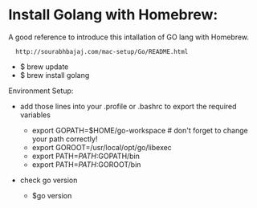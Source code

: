 # Install Golang with Homebrew:

  A good reference to introduce this intallation of GO lang with Homebrew.

      http://sourabhbajaj.com/mac-setup/Go/README.html

  - $ brew update
  - $ brew install golang

  Environment Setup:
  - add those lines into your .profile or .bashrc to export the required variables
	- export GOPATH=$HOME/go-workspace # don't forget to change your path correctly!
	- export GOROOT=/usr/local/opt/go/libexec
	- export PATH=$PATH:$GOPATH/bin
	- export PATH=$PATH:$GOROOT/bin

  - check go version
    - $go version
